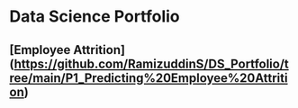 # Data Science Portfolio
## [Employee Attrition] (https://github.com/RamizuddinS/DS_Portfolio/tree/main/P1_Predicting%20Employee%20Attrition)
